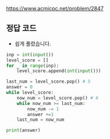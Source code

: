 <https://www.acmicpc.net/problem/2847>

## 정답 코드

- 쉽게 풀렸습니다.

```py
inp = int(input())
level_score = []
for _ in range(inp):
    level_score.append(int(input()))

last_num = level_score.pop() # 5
answer = 0
while level_score:
    now_num = level_score.pop() # 6
    while now_num >= last_num:
        now_num -= 1
        answer +=1
    last_num = now_num

print(answer)
```